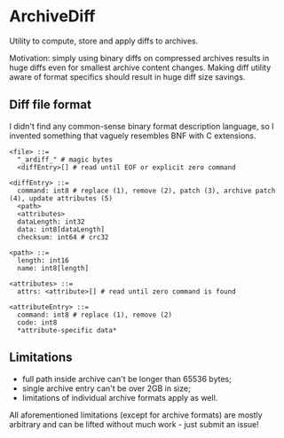 ArchiveDiff
===========

Utility to compute, store and apply diffs to archives.

Motivation: simply using binary diffs on compressed archives results in huge diffs
even for smallest archive content changes. Making diff utility aware of format
specifics should result in huge diff size savings.

Diff file format
----------------

I didn't find any common-sense binary format description language,
so I invented something that vaguely resembles BNF with C extensions.

```
<file> ::=
  "_ardiff_" # magic bytes
  <diffEntry>[] # read until EOF or explicit zero command

<diffEntry> ::=
  command: int8 # replace (1), remove (2), patch (3), archive patch (4), update attributes (5)
  <path>
  <attributes>
  dataLength: int32
  data: int8[dataLength]
  checksum: int64 # crc32

<path> ::=
  length: int16
  name: int8[length]

<attributes> ::=
  attrs: <attribute>[] # read until zero command is found

<attributeEntry> ::=
  command: int8 # replace (1), remove (2)
  code: int8
  *attribute-specific data*
```

Limitations
-----------

* full path inside archive can't be longer than 65536 bytes;
* single archive entry can't be over 2GB in size;
* limitations of individual archive formats apply as well.

All aforementioned limitations (except for archive formats) are mostly arbitrary
and can be lifted without much work - just submit an issue!